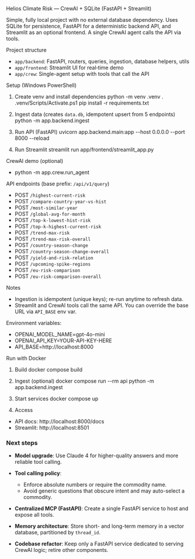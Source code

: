 Helios Climate Risk — CrewAI + SQLite (FastAPI + Streamlit)

Simple, fully local project with no external database dependency. Uses SQLite for persistence, FastAPI for a deterministic backend API, and Streamlit as an optional frontend. A single CrewAI agent calls the API via tools.

Project structure
- `app/backend`: FastAPI, routers, queries, ingestion, database helpers, utils
- `app/frontend`: Streamlit UI for real‑time demo
- `app/crew`: Single-agent setup with tools that call the API

Setup (Windows PowerShell)
1) Create venv and install dependencies
   python -m venv .venv
   . .venv/Scripts/Activate.ps1
   pip install -r requirements.txt

2) Ingest data (creates `data.db`, idempotent upsert from 5 endpoints)
   python -m app.backend.ingest

3) Run API (FastAPI)
   uvicorn app.backend.main:app --host 0.0.0.0 --port 8000 --reload

4) Run Streamlit
   streamlit run app/frontend/streamlit_app.py

CrewAI demo (optional)
- python -m app.crew.run_agent

API endpoints (base prefix: `/api/v1/query`)
- POST `/highest-current-risk`
- POST `/compare-country-year-vs-hist`
- POST `/most-similar-year`
- POST `/global-avg-for-month`
- POST `/top-k-lowest-hist-risk`
- POST `/top-k-highest-current-risk`
- POST `/trend-max-risk`
- POST `/trend-max-risk-overall`
- POST `/country-season-change`
- POST `/country-season-change-overall`
- POST `/yield-and-risk-relation`
- POST `/upcoming-spike-regions`
- POST `/eu-risk-comparison`
- POST `/eu-risk-comparison-overall`

Notes
- Ingestion is idempotent (unique keys); re-run anytime to refresh data.
- Streamlit and CrewAI tools call the same API. You can override the base URL via `API_BASE` env var.

Environment variables:
- OPENAI_MODEL_NAME=gpt-4o-mini
- OPENAI_API_KEY=YOUR-API-KEY-HERE
- API_BASE=http://localhost:8000

Run with Docker
1) Build
   docker compose build

2) Ingest (optional)
   docker compose run --rm api python -m app.backend.ingest

3) Start services
   docker compose up

4) Access
- API docs: http://localhost:8000/docs
- Streamlit: http://localhost:8501

### Next steps

- **Model upgrade**: Use Claude 4 for higher-quality answers and more reliable tool calling.

- **Tool calling policy**:
  - Enforce absolute numbers or require the commodity name.
  - Avoid generic questions that obscure intent and may auto-select a commodity.

- **Centralized MCP (FastAPI)**: Create a single FastAPI service to host and expose all tools.

- **Memory architecture**: Store short- and long-term memory in a vector database, partitioned by `thread_id`.

- **Codebase refactor**: Keep only a FastAPI service dedicated to serving CrewAI logic; retire other components.
